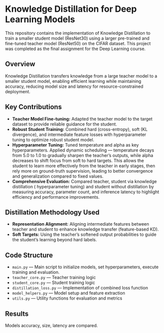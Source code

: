 # Knowledge Distillation for Deep Learning Models

This repository contains the implementation of Knowledge Distillation to train a smaller student model (ResNet30) using a larger pre-trained and fine-tuned teacher model (ResNet50) on the CIFAR dataset. This project was completed as the final assignment for the Deep Learning course.

## Overview

Knowledge Distillation transfers knowledge from a large teacher model to a smaller student model, enabling efficient learning while maintaining accuracy, reducing model size and latency for resource-constrained deployment.

## Key Contributions

- **Teacher Model Fine-tuning:** Adapted the teacher model to the target dataset to provide reliable guidance for the student.
- **Robust Student Training:** Combined hard (cross-entropy), soft (KL divergence), and intermediate feature losses with hyperparameter tuning to optimize robust student model.
- **Hyperparameter Tuning:** Tuned temperature and alpha as key hyperparameters. Applied dynamic scheduling — temperature decays from 5.0 to 1.0 to gradually sharpen the teacher’s outputs, while alpha decreases to shift focus from soft to hard targets. This allows the student to learn more effectively from the teacher in early stages, then rely more on ground-truth supervision, leading to better convergence and generalization compared to fixed values.
- **Comprehensive Evaluation:** Compared teacher, student via knowledge distillation ( hyperparameter tuning) and student without distillation by measuring accuracy, parameter count, and inference latency to highlight efficiency and performance improvements.

## Distillation Methodology Used

- **Representation Alignment:** Aligning intermediate features between teacher and student to enhance knowledge transfer (feature-based KD).
- **Soft Targets:** Using the teacher’s softened output probabilities to guide the student’s learning beyond hard labels.

## Code Structure
- `main.py` —  Main script to initialize models, set hyperparameters, execute training and evaluation.
- `teacher_core.py` — Teacher training logic  
- `student_core.py` — Student training logic  
- `distillation_loss.py` — Implementation of combined loss function  
- `model_helpers.py` — Model setup and feature extraction  
- `utils.py` — Utility functions for evaluation and metrics

## Results
Models accuracy, size, latency are compared.
